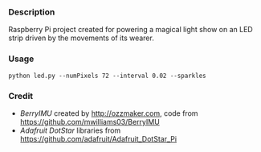 ### Description

Raspberry Pi project created for powering a magical light show on an LED strip driven by the movements of its wearer.

### Usage

`python led.py --numPixels 72 --interval 0.02 --sparkles`

### Credit

* _BerryIMU_ created by http://ozzmaker.com, code from https://github.com/mwilliams03/BerryIMU
* _Adafruit DotStar_ libraries from https://github.com/adafruit/Adafruit_DotStar_Pi
